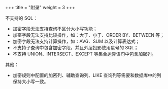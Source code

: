 +++
title = "附录"
weight = 3
+++

不支持的 SQL：

- 加密字段无法支持查询不区分大小写功能；
- 加密字段无法支持比较操作，如：大于、小于、ORDER BY、BETWEEN 等；
- 加密字段无法支持计算操作，如：AVG、SUM 以及计算表达式；
- 不支持子查询中包含加密字段，并且外层投影使用星号的 SQL；
- 不支持 UNION、INTERSECT、EXCEPT 等集合运算语句中包含加密列。

其他：

- 加密规则中配置的加密列、辅助查询列、LIKE 查询列等需要和数据库中的列保持大小写一致。